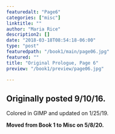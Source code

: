 ```yaml
---
featuredalt: "Page6"
categories: ["misc"]
linktitle: ""
author: "Maria Rice"
description2: []
date: "2018-03-18T08:54:18-06:00"
type: "post"
featuredpath: "/book1/main/page06.jpg"
featured: ""
title: "Original Prologue, Page 6"
preview: "/book1/preview/page06.jpg"

---
```


## Originally posted 9/10/16.

Colored in GIMP and updated on 1/25/19.

**Moved from Book 1 to Misc on 5/8/20.**
